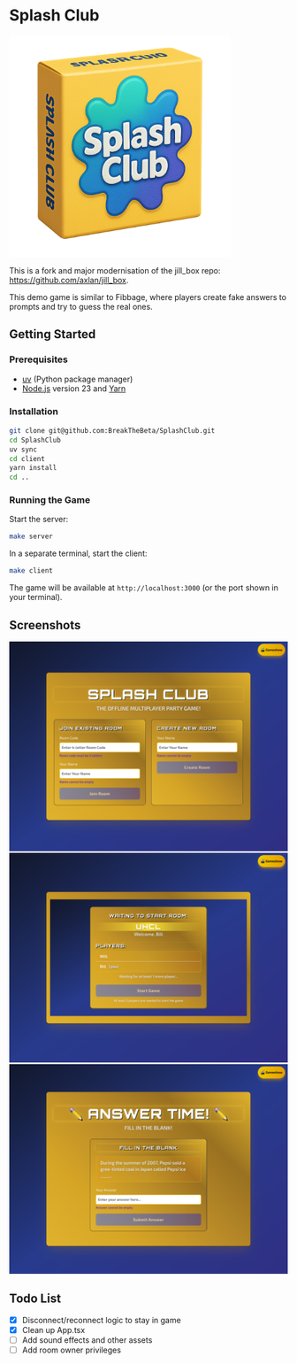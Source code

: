 # Splash Club

<img src="./client/public/logo.png" alt="drawing" width="400"/>

This is a fork and major modernisation of the jill_box repo: https://github.com/axlan/jill_box. 

This demo game is similar to Fibbage, where players create fake answers to prompts and try to guess the real ones.

## Getting Started

### Prerequisites
- [uv](https://docs.astral.sh/uv/) (Python package manager)
- [Node.js](https://nodejs.org/) version 23 and [Yarn](https://yarnpkg.com/)

### Installation

```bash
git clone git@github.com:BreakTheBeta/SplashClub.git
cd SplashClub
uv sync 
cd client
yarn install
cd ..
```

### Running the Game

Start the server:
```bash
make server
```

In a separate terminal, start the client:
```bash
make client
```

The game will be available at `http://localhost:3000` (or the port shown in your terminal).


## Screenshots

![](./assets/login.png)
![](./assets/waiting.png)
![](./assets/question.png)

## Todo List

- [x] Disconnect/reconnect logic to stay in game
- [x] Clean up App.tsx
- [ ] Add sound effects and other assets
- [ ] Add room owner privileges
